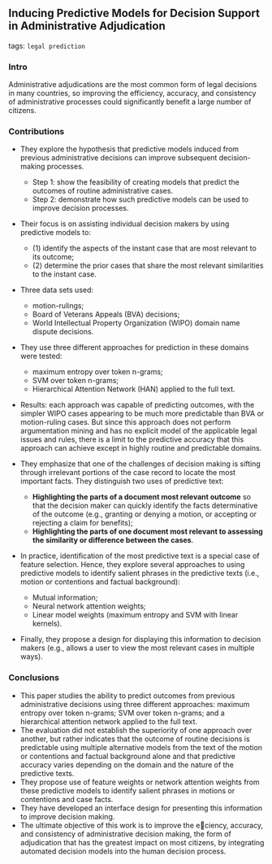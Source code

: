 ## Inducing Predictive Models for Decision Support in Administrative Adjudication

tags: `legal prediction`

### Intro

Administrative adjudications are the most common form of legal decisions in many countries, so improving the efficiency, accuracy, and consistency of administrative processes could significantly benefit a large number of citizens. 


### Contributions

- They explore the hypothesis that predictive models induced from previous administrative decisions can improve subsequent decision-making processes.
  - Step 1:  show the feasibility of creating models that predict the outcomes of routine administrative cases. 
  - Step 2: demonstrate how such predictive models can be used to improve decision processes. 
  
- Their focus is on assisting individual decision makers by using predictive models to:
  - (1) identify the aspects of the instant case that are most relevant to its outcome;
  - (2) determine the prior cases that share the most relevant similarities to the instant case.

- Three data sets used:
  - motion-rulings;
  - Board of Veterans Appeals (BVA) decisions;
  - World Intellectual Property Organization (WIPO) domain name dispute decisions.
  
- They use three different approaches for prediction in these domains were tested:
  - maximum entropy over token n-grams;
  - SVM over token n-grams;
  - Hierarchical Attention Network (HAN) applied to the full text.
  
- Results: each approach was capable of predicting outcomes, with the simpler WIPO cases appearing to be much more predictable than BVA or motion-ruling cases. But since this approach does not perform argumentation mining and has no explicit model of the applicable legal issues and rules, there is a limit to the predictive accuracy that this approach can achieve except in highly routine and predictable domains.

- They emphasize that one of the challenges of decision making is sifting through irrelevant portions of the case record to locate the most important facts. They distinguish two uses of predictive text:
  - **Highlighting the parts of a document most relevant outcome** so that the decision maker can quickly identify the facts determinative of the outcome (e.g., granting or denying a motion, or accepting or rejecting a claim for benefits);
  - **Highlighting the parts of one document most relevant to assessing the similarity or difference between the cases**.

- In practice, identification of the most predictive text is a special case of feature selection. Hence, they explore several approaches to using predictive models to identify salient phrases in the predictive texts (i.e., motion or contentions and factual background):
  - Mutual information;
  - Neural network attention weights;
  - Linear model weights (maximum entropy and SVM with linear kernels).

- Finally, they propose a design for displaying this information to decision makers (e.g., allows a user to view the most relevant cases in multiple ways).


### Conclusions

- This paper studies the ability to predict outcomes from previous administrative decisions using three different approaches: maximum entropy over token n-grams; SVM over token n-grams; and a hierarchical attention network applied to the full text. 
- The evaluation did not establish the superiority of one approach over another, but rather indicates that the outcome of routine decisions is predictable using multiple alternative models from the text of the motion or contentions and factual background alone and that predictive accuracy varies depending on the domain and the nature of the predictive texts.
- They propose use of feature weights or network attention weights from these predictive models to identify salient phrases in motions or contentions and case facts.
- They have developed an interface design for presenting this information to improve decision making.
- The ultimate objective of this work is to improve the eciency, accuracy, and consistency of administrative decision making, the form of adjudication that has the greatest impact on most citizens, by integrating automated decision models into the human decision process.
